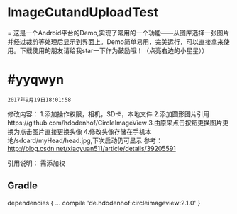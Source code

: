 # ImageCutandUploadTest
=
这是一个Android平台的Demo,实现了常用的一个功能——从图库选择一张图片并经过裁剪等处理后显示到界面上。Demo简单易用，完美运行，可以直接拿来使用。下载使用的朋友请给我star一下作为鼓励哦！（点亮右边的小星星））



#yyqwyn
=
    2017年9月19日18:01:58
修改内容：
  1.添加操作权限，相机，SD卡，本地文件
  2.添加圆形图片引用https://github.com/hdodenhof/CircleImageView
  3.由原来点击按钮更换图片更换为点击图片直接更换头像
  4.修改头像存储在手机本地/sdcard/myHead/head.jpg,下次启动仍可显示
   参考：http://blog.csdn.net/xiaoyuan511/article/details/39205591
 
  引用说明：
  需添加权
 <uses-permission android:name="android.permission.CAMERA"/>
 <uses-permission android:name="android.permission.WRITE_EXTERNAL_STORAGE"/>
 <uses-permission android:name="android.permission.MOUNT_UNMOUNT_FILESYSTEMS"/>

  Gradle
-------

dependencies {
    ...
    compile 'de.hdodenhof:circleimageview:2.1.0'
}
